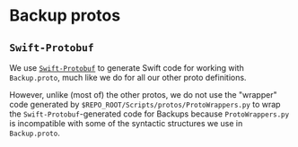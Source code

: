 # Backup protos

## `Swift-Protobuf`

We use [`Swift-Protobuf`](https://github.com/apple/swift-protobuf) to generate Swift code for working with `Backup.proto`, much like we do for all our other proto definitions.

However, unlike (most of) the other protos, we do not use the "wrapper" code generated by `$REPO_ROOT/Scripts/protos/ProtoWrappers.py` to wrap the `Swift-Protobuf`-generated code for Backups because `ProtoWrappers.py` is incompatible with some of the syntactic structures we use in `Backup.proto`.
